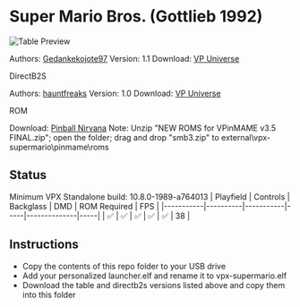 # Super Mario Bros. (Gottlieb 1992)

![Table Preview](https://vpuniverse.com/screenshots/monthly_2022_06/441929458_SuperMarioBrothers1.1.png.4c8c29da2c8b9457a17aa2e77809faef.png)

Authors: [Gedankekojote97](https://vpuniverse.com/profile/42203-gedankekojote97/)
Version: 1.1
Download: [VP Universe](https://vpuniverse.com/files/file/10223-super-mario-brothers-mod-nfozzy-fleep-sounds-lut/)

DirectB2S

Authors: [hauntfreaks](https://vpuniverse.com/profile/5216-hauntfreaks/)
Version: 1.0
Download: [VP Universe](https://vpuniverse.com/files/file/18003-super-mario-brothers-mushroom-world-premier-1992-b2s-with-full-dmd/)

ROM

Download: [Pinball Nirvana](https://pinballnirvana.com/forums/resources/new-roms-for-vpinmame-v3-5-final.8024/)
Note: Unzip "NEW ROMS for VPinMAME v3.5 FINAL.zip"; open the folder; drag and drop "smb3.zip" to external\vpx-supermario\pinmame\roms

## Status 

Minimum VPX Standalone build: 10.8.0-1989-a764013
| Playfield | Controls | Backglass | DMD | ROM Required | FPS | 
|-----------|----------|-----------|-----|--------------|-----|
| :white_check_mark: | :white_check_mark: | :white_check_mark: | :white_check_mark: | :white_check_mark: | 38 |

## Instructions

- Copy the contents of this repo folder to your USB drive
- Add your personalized launcher.elf and rename it to vpx-supermario.elf
- Download the table and directb2s versions listed above and copy them into this folder